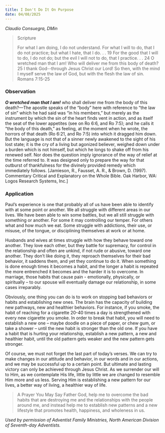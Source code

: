 ```yaml
---
title: I Don't Do It On Purpose
date: 04/08/2025
---
```


_Claudio Consuegra, DMin_

> <p>Scripture</p>
> For what I am doing, I do not understand. For what I will to do, that I do not practice; but what I hate, that I do. . . 19 For the good that I will to do, I do not do; but the evil I will not to do, that I practice. . . 24 O wretched man that I am! Who will deliver me from this body of death? 25 I thank God--through Jesus Christ our Lord! So then, with the mind I myself serve the law of God, but with the flesh the law of sin. Romans 7:15-25

### Observation

**_O wretched man that I am!_** who shall deliver me from the body of this death?—The apostle speaks of the “body” here with reference to “the law of sin” which he had said was “in his members,” but merely as the instrument by which the sin of the heart finds vent in action, and as itself the seat of the lower appetites (see on Ro 6:6, and Ro 7:5); and he calls it “the body of this death,” as feeling, at the moment when he wrote, the horrors of that death (Ro 6:21, and Ro 7:5) into which it dragged him down. But the language is not that of a sinner newly awakened to the sight of his lost state; it is the cry of a living but agonized believer, weighed down under a burden which is not himself, but which he longs to shake off from his renewed self. Nor does the question imply ignorance of the way of relief at the time referred to. It was designed only to prepare the way for that outburst of thankfulness for the divinely provided remedy which immediately follows. [Jamieson, R., Fausset, A. R., & Brown, D. (1997). Commentary Critical and Explanatory on the Whole Bible. Oak Harbor, WA: Logos Research Systems, Inc.]

### Application

Paul’s experience is one that probably all of us have been able to identify with at some point or another. We all struggle with different areas in our lives. We have been able to win some battles, but we all still struggle with something or another. For some it may controlling our temper. For others what and how much we eat. Some struggle with addictions, their use, or misuse, of the tongue, or disciplining themselves at work or at home.

Husbands and wives at times struggle with how they behave toward one another. They love each other, but they battle for supremacy, for control in the relationship and often are unkind, if not rude or abusive, toward one another. They don’t like doing it, they reproach themselves for their bad behavior, it saddens them, and yet they continue to do it. When something is done enough times it becomes a habit, and the longer a habit is repeated the more entrenched it becomes and the harder it is to overcome. In marriage, those habits that cause pain - emotionally, physically, or spiritually – to our spouse will eventually damage our relationship, in some cases irreparably.

Obviously, one thing you can do is to work on stopping bad behaviors or habits and establishing new ones. The brain has the capacity of building new pathways, new and healthier behaviors. For instance, if you smoke, the habit of reaching for a cigarette 20-40 times a day is strengthened with every new cigarette you smoke. In order to break that habit, you will need to establish a new one – maybe doodle on a piece of paper, or chew gum, or take a shower – until the new habit is stronger than the old one. If you have a habit that is hurting your relationship, establish a new pattern, a new and healthier habit, until the old pattern gets weaker and the new pattern gets stronger.

Of course, we must not forget the last part of today’s verses. We can try to make changes in our attitude and behavior, in our words and in our actions, and we may be successful up to a certain point. But ultimate and lasting victory can only be achieved through Jesus Christ. As we surrender our will to Him, as we contemplate His life, little by little we are changed to resemble Him more and us less. Serving Him is establishing a new pattern for our lives, a better way of living, a healthier way of life.

> <callout>A Prayer You May Say</callout>
> Father God, help me to overcome the bad habits that are destroying me and the relationships with the people around me, and instead help me to establish new patterns and a new lifestyle that promotes health, happiness, and wholeness in us.

_Used by permission of Adventist Family Ministries, North American Division of Seventh-day Adventists._